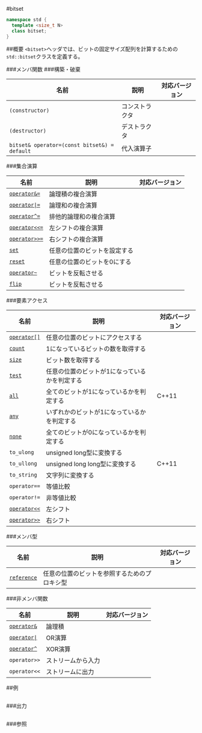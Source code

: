 #bitset
```cpp
namespace std {
  template <size_t N>
  class bitset;
}
```

##概要
`<bitset>`ヘッダでは、ビットの固定サイズ配列を計算するための`std::bitset`クラスを定義する。


###メンバ関数
###構築・破棄

| 名前 | 説明 | 対応バージョン |
|----------------------------|----------------------------------------------------------|-------|
| `(constructor)` | コンストラクタ | |
| `(destructor)` | デストラクタ | |
| `bitset& operator=(const bitset&) = default` | 代入演算子 | |


###集合演算

| 名前 | 説明 | 対応バージョン |
|----------------------------|----------------------------------------------------------|-------|
| [`operator&=`](./bitset/op_and_assign.md)                | 論理積の複合演算 | |
| [<code>operator&#x7C;=</code>](./bitset/op_or_assign.md) | 論理和の複合演算 | |
| [`operator^=`](./bitset/op_xor_assign.md)                | 排他的論理和の複合演算 | |
| [`operator<<=`](./bitset/op_left_shift_assign.md)        | 左シフトの複合演算 | |
| [`operator>>=`](./bitset/op_right_shift_assign.md)       | 右シフトの複合演算 | |
| [`set`](./bitset/set.md)                                 | 任意の位置のビットを設定する | |
| [`reset`](./bitset/reset.md)                             | 任意の位置のビットを0にする | |
| [`operator~`](./bitset/op_flip.md)                       | ビットを反転させる | |
| [`flip`](./bitset/flip.md)                               | ビットを反転させる | |


###要素アクセス

| 名前 | 説明 | 対応バージョン |
|----------------------------|------------------------------------------------------|-------|
| [`operator[]`](./bitset/op_at.md) | 任意の位置のビットにアクセスする              | |
| [`count`](./bitset/count.md)      | 1になっているビットの数を取得する             | |
| [`size`](./bitset/size.md)        | ビット数を取得する                            | |
| [`test`](./bitset/test.md)        | 任意の位置のビットが1になっているかを判定する | |
| [`all`](./bitset/all.md)          | 全てのビットが1になっているかを判定する       | C++11 |
| [`any`](./bitset/any.md)          | いずれかのビットが1になっているかを判定する   | |
| [`none`](./bitset/none.md)        | 全てのビットが0になっているかを判定する       | |
| `to_ulong` | unsigned long型に変換する | |
| `to_ullong` | unsigned long long型に変換する | C++11 |
| `to_string` | 文字列に変換する | |
| `operator==` | 等値比較 | |
| `operator!=` | 非等値比較 | |
| [`operator<<`](./bitset/op_left_shift.md)  | 左シフト | |
| [`operator>>`](./bitset/op_right_shift.md) | 右シフト | |


###メンバ型

| 名前 | 説明 | 対応バージョン |
|-------------|----------------------------------------------|-------|
| [`reference`](./bitset/reference.md) | 任意の位置のビットを参照するためのプロキシ型 | |


###非メンバ関数

| 名前 | 説明 | 対応バージョン |
|-------------------------|-------------|-------|
| [`operator&`](./bitset/op_and.md)                | 論理積 | |
| [<code>operator&#x7C;</code>](./bitset/op_or.md) | OR演算 | |
| [`operator^`](./bitset/op_xor.md)                | XOR演算 | |
| `operator>>` | ストリームから入力 | |
| `operator<<` | ストリームに出力 | |


##例
```cpp
```

###出力
```
```

###参照


